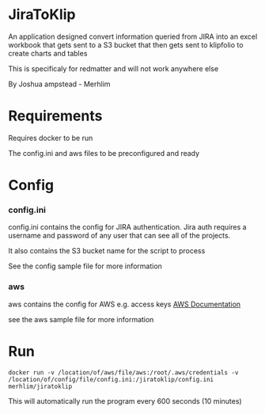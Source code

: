 # JiraToKlip
An application designed convert information queried from JIRA into an excel workbook that gets sent to a S3 bucket that then gets sent to klipfolio to create charts and tables


This is specificaly for redmatter and will not work anywhere else


By Joshua ampstead - Merhlim

# Requirements

Requires docker to be run


The config.ini and aws files to be preconfigured and ready

# Config
### config.ini
config.ini contains the config for JIRA authentication. Jira auth requires a username and password of any user that can see all of the projects.


It also contains the S3 bucket name for the script to process 


See the config sample file for more information

### aws
aws contains the config for AWS e.g. access keys [AWS Documentation](http://docs.aws.amazon.com/cli/latest/userguide/cli-chap-getting-started.html)


see the aws sample file for more information

# Run

```
docker run -v /location/of/aws/file/aws:/root/.aws/credentials -v /location/of/config/file/config.ini:/jiratoklip/config.ini merhlim/jiratoklip
```


This will automatically run the program every 600 seconds (10 minutes)
